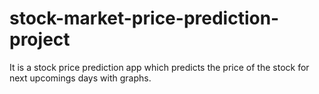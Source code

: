# stock-market-price-prediction-project
It is a stock price prediction app which predicts the price of the stock for next upcomings days with graphs.
